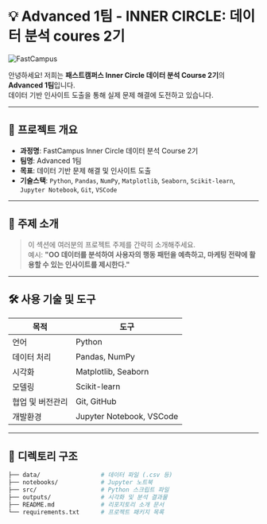 # 💡 Advanced 1팀 - INNER CIRCLE: 데이터 분석 coures 2기

![FastCampus](https://upload.wikimedia.org/wikipedia/commons/2/2b/Fastcampus_logo.png)

안녕하세요! 저희는 **패스트캠퍼스 Inner Circle 데이터 분석 Course 2기**의 **Advanced 1팀**입니다.  
데이터 기반 인사이트 도출을 통해 실제 문제 해결에 도전하고 있습니다.

---

## 📌 프로젝트 개요

- **과정명**: FastCampus Inner Circle 데이터 분석 Course 2기  
- **팀명**: Advanced 1팀  
- **목표**: 데이터 기반 문제 해결 및 인사이트 도출  
- **기술스택**: `Python`, `Pandas`, `NumPy`, `Matplotlib`, `Seaborn`, `Scikit-learn`, `Jupyter Notebook`, `Git`, `VSCode`

---

## 🧠 주제 소개

> 이 섹션에 여러분의 프로젝트 주제를 간략히 소개해주세요.  
예시:
> **"OO 데이터를 분석하여 사용자의 행동 패턴을 예측하고, 마케팅 전략에 활용할 수 있는 인사이트를 제시한다."**

---

## 🛠️ 사용 기술 및 도구

| 목적 | 도구 |
|------|------|
| 언어 | Python |
| 데이터 처리 | Pandas, NumPy |
| 시각화 | Matplotlib, Seaborn |
| 모델링 | Scikit-learn |
| 협업 및 버전관리 | Git, GitHub |
| 개발환경 | Jupyter Notebook, VSCode |

---

## 📁 디렉토리 구조

```bash
├── data/                 # 데이터 파일 (.csv 등)
├── notebooks/            # Jupyter 노트북
├── src/                  # Python 스크립트 파일
├── outputs/              # 시각화 및 분석 결과물
├── README.md             # 리포지토리 소개 문서
└── requirements.txt      # 프로젝트 패키지 목록
